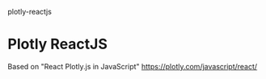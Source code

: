 plotly-reactjs
# Plotly ReactJS

Based on "React Plotly.js in JavaScript" https://plotly.com/javascript/react/

